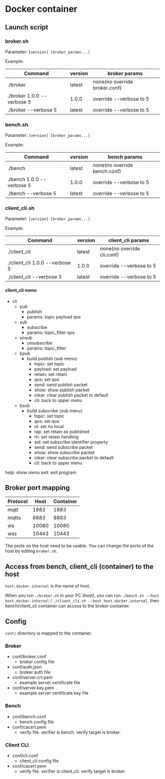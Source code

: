 # Docker container

## Launch script

### broker.sh

Parameter: `[version] [broker_params...]`

Example:

Command|version|broker params
---|---|---
./broker|latest|none(no override broker.conf)
./broker 1.0.0 --verbose 5|1.0.0|override --verbose to 5
./broker --verbose 5|latest|override --verbose to 5

### bench.sh

Parameter: `[version] [broker_params...]`

Example:

Command|version|bench params
---|---|---
./bench|latest|none(no override bench.conf)
./bench 1.0.0 --verbose 5|1.0.0|override --verbose to 5
./bench --verbose 5|latest|override --verbose to 5

### client_cli.sh

Parameter: `[version] [broker_params...]`

Example:

Command|version|client_cli params
---|---|---
./client_cli|latest|none(no override cli.conf)
./client_cli 1.0.0 --verbose 5|1.0.0|override --verbose to 5
./client_cli --verbose 5|latest|override --verbose to 5

#### client_cli menu
- cli
  - pub
    - publish
    - params: topic payload qos
  - sub
    - subscribe
    - params: topic_filter qos
  - unsub
    - unsubscribe
    - params: topic_filter
  - bpub
    - build publish (sub menu)
       - topic: set topic
       - payload: set payload
       - retain: set retain
       - qos: set qos
       - send: send publish packet
       - show: show publish packet
       - clear: clear publish packet to default
       - cli: back to upper menu
  - bsub
    - build subscribe (sub menu)
       - topic: set topic
       - qos: set qos
       - nl: set no local
       - rap: set retain as published
       - rh: set retain handling
       - sid: set subscribe identifier property
       - send: send subscribe packet
       - show: show subscribe packet
       - clear: clear subscribe packet to default
       - cli: back to upper menu

help: show menu
exit: exit program


## Broker port mapping

Protocol | Host | Container
---|---|---
mqtt|1883|1883
mqtts|8883|8883
ws|10080|10080
wss|10443|10443

The ports on the host need to be usable.
You can change the ports of the host by editing `broker.sh`.

## Access from bench, client_cli (container) to the host

`host.docker.internal` is the name of host.

When you run `./broker.sh` in your PC (host), you can run `./bench.sh --host host.docker.internal` / `./client_cli.sh --host host.docker.internal`, then bench/client_cli container can access to the broker container.

## Config

`conf/` directory is mapped to the container.

### Broker

- conf/broker.conf
  - broker config file
- conf/auth.json
  - broker auth file
- conf/server.crt.pem
  - example server certificate file
- conf/server.key.pem
  - example server certificate key file

### Bench

- conf/bench.conf
  - bench config file
- conf/cacert.pem
  - verify file. verifier is bench. verify target is broker.

### Client CLI

- conf/cli.conf
  - client_cli config file
- conf/cacert.pem
  - verify file. verifier is client_cli. verify target is broker.
